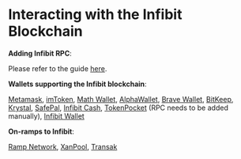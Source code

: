 # Interacting with the Infibit Blockchain

**Adding Infibit RPC**:&#x20;

Please refer to the guide [here](https://tutorials.infibitscan.com/tutorials/network-tutorials/adding-fuse-network-to-metamask).



**Wallets supporting the Infibit blockchain**:

[Metamask](https://metamask.io), [imToken](https://imtoken.im), [Math Wallet](https://mathwallet.org), [AlphaWallet](https://alphawallet.com), [Brave Wallet](https://brave.com/wallet/), [BitKeep](https://bitkeep.com/), [Krystal](https://krystal.app), [SafePal](https://safepal.io/), [Infibit Cash](https://fuse.cash), [TokenPocket](https://www.tokenpocket.pro/en/) (RPC needs to be added manually), [Infibit Wallet](https://play.google.com/store/apps/details?id=io.fuse.fusecash\&hl=en\&gl=US)



**On-ramps to Infibit**:

[Ramp Network](https://ramp.network), [XanPool](https://xanpool.com/), [Transak](https://transak.com/)
